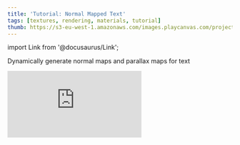 ```yaml
---
title: 'Tutorial: Normal Mapped Text'
tags: [textures, rendering, materials, tutorial]
thumb: https://s3-eu-west-1.amazonaws.com/images.playcanvas.com/projects/12/371210/C1FNWI-image-75.jpg
---
```


import Link from '@docusaurus/Link';

Dynamically generate normal maps and parallax maps for text

<div className="iframe-container">
    <iframe loading="lazy" src="https://playcanv.as/p/MbMb81DM/" title="Tutorial: Normal Mapped Text" webkitallowfullscreen="true" mozallowfullscreen="true" allow="autoplay" allowfullscreen="true" allowvr="" scrolling="no" frameborder="0" />
</div>

<Link to='https://playcanvas.com/editor/project/855103/'>Open Project ↗</Link>
